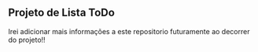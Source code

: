 ## Projeto de Lista ToDo

Irei adicionar mais informações a este repositorio futuramente ao decorrer do projeto!!